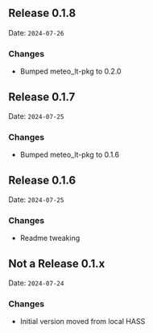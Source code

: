 ## Release 0.1.8

Date: `2024-07-26`

### Changes

- Bumped meteo_lt-pkg to 0.2.0

## Release 0.1.7

Date: `2024-07-25`

### Changes

- Bumped meteo_lt-pkg to 0.1.6

## Release 0.1.6

Date: `2024-07-25`

### Changes

- Readme tweaking

## Not a Release 0.1.x

Date: `2024-07-24`

### Changes

- Initial version moved from local HASS